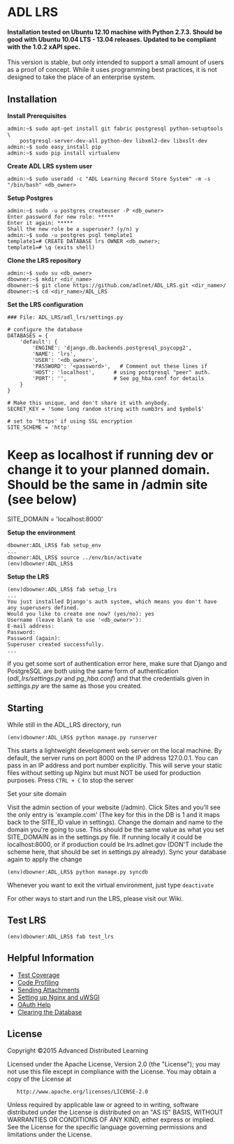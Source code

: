﻿# ADL LRS 

#### Installation tested on Ubuntu 12.10 machine with Python 2.7.3. Should be good with Ubuntu 10.04 LTS - 13.04 releases. Updated to be compliant with the 1.0.2 xAPI spec.

This version is stable, but only intended to support a small amount of users as a proof of concept. While it uses programming best practices, it is not designed to take the place of an enterprise system.

## Installation

**Install Prerequisites**

    admin:~$ sudo apt-get install git fabric postgresql python-setuptools \
    	postgresql-server-dev-all python-dev libxml2-dev libxslt-dev
    admin:~$ sudo easy_install pip
    admin:~$ sudo pip install virtualenv
    
**Create ADL LRS system user**

    admin:~$ sudo useradd -c "ADL Learning Record Store System" -m -s "/bin/bash" <db_owner>
    
**Setup Postgres**

    admin:~$ sudo -u postgres createuser -P <db_owner>
    Enter password for new role: *****
	Enter it again: *****
    Shall the new role be a superuser? (y/n) y
    admin:~$ sudo -u postgres psql template1
    template1=# CREATE DATABASE lrs OWNER <db_owner>;
    template1=# \q (exits shell)
    
**Clone the LRS repository**

	admin:~$ sudo su <db_owner>
	dbowner:~$ mkdir <dir_name>
    dbowner:~$ git clone https://github.com/adlnet/ADL_LRS.git <dir_name>/
    dbowner:~$ cd <dir_name>/ADL_LRS
    
**Set the LRS configuration**

	### File: ADL_LRS/adl_lrs/settings.py
	
	# configure the database
	DATABASES = {
    	'default': {
    	    'ENGINE': 'django.db.backends.postgresql_psycopg2',
	        'NAME': 'lrs',
	        'USER': '<db_owner>',
	        'PASSWORD': '<password>',   # Comment out these lines if
	        'HOST': 'localhost',      # using postgresql "peer" auth.
	        'PORT': '',               # See pg_hba.conf for details
	    }
	}
	
	# Make this unique, and don't share it with anybody.
	SECRET_KEY = 'Some long random string with numb3rs and $ymbol$'
	
	# set to 'https' if using SSL encryption
	SITE_SCHEME = 'http'
  # Keep as localhost if running dev or change it to your planned domain. Should be the same in /admin site (see below)
  SITE_DOMAIN = 'localhost:8000'

**Setup the environment**

    dbowner:ADL_LRS$ fab setup_env
    ...
    dbowner:ADL_LRS$ source ../env/bin/activate
    (env)dbowner:ADL_LRS$
    
**Setup the LRS**

    (env)dbowner:ADL_LRS$ fab setup_lrs
    ...
    You just installed Django's auth system, which means you don't have any superusers defined.
	Would you like to create one now? (yes/no): yes
	Username (leave blank to use '<db_owner>'): 
	E-mail address:
	Password: 
	Password (again): 
	Superuser created successfully.
	...

If you get some sort of authentication error here, make sure that Django and PostgreSQL are both
using the same form of authentication (*adl_lrs/settings.py* and *pg_hba.conf*) and that the credentials
given in *settings.py* are the same as those you created.

## Starting

While still in the ADL_LRS directory, run

    (env)dbowner:ADL_LRS$ python manage.py runserver

This starts a lightweight development web server on the local machine. By default, the server runs on port 8000 on the IP address 127.0.0.1. You can pass in an IP address and port number explicitly. This will serve your static files without setting up Nginx but must NOT be used for production purposes. Press `CTRL + C` to stop the server


Set your site domain

  Visit the admin section of your website (/admin). Click Sites and you'll see the only entry is 'example.com' (The key for this in the DB is 1 and it maps back to the SITE_ID value in settings). Change the domain and name to the domain you're going to use. This should be the same value as what you set SITE_DOMAIN as in the settings.py file. If running locally it could be localhost:8000, or if production could be lrs.adlnet.gov (DON'T include the scheme here, that should be set in settings.py already). Sync your database again to apply the change

    (env)dbowner:ADL_LRS$ python manage.py syncdb



Whenever you want to exit the virtual environment, just type `deactivate`


For other ways to start and run the LRS, please visit our Wiki.

## Test LRS
    
    (env)dbowner:ADL_LRS$ fab test_lrs

## Helpful Information
    
* [Test Coverage](https://github.com/adlnet/ADL_LRS/wiki/Code-Coverage)
* [Code Profiling](https://github.com/adlnet/ADL_LRS/wiki/Code-Profiling-with-cProfile)
* [Sending Attachments](https://github.com/adlnet/ADL_LRS/wiki/Sending-Statements-with-Attachments)
* [Setting up Nginx and uWSGI](https://github.com/adlnet/ADL_LRS/wiki/Using-Nginx-for-Production)
* [OAuth Help](https://github.com/adlnet/ADL_LRS/wiki/Using-OAuth)
* [Clearing the Database](https://github.com/adlnet/ADL_LRS/wiki/Clearing-the-Database)

## License
   Copyright &copy;2015 Advanced Distributed Learning

   Licensed under the Apache License, Version 2.0 (the "License");
   you may not use this file except in compliance with the License.
   You may obtain a copy of the License at

       http://www.apache.org/licenses/LICENSE-2.0

   Unless required by applicable law or agreed to in writing, software
   distributed under the License is distributed on an "AS IS" BASIS,
   WITHOUT WARRANTIES OR CONDITIONS OF ANY KIND, either express or implied.
   See the License for the specific language governing permissions and
   limitations under the License.